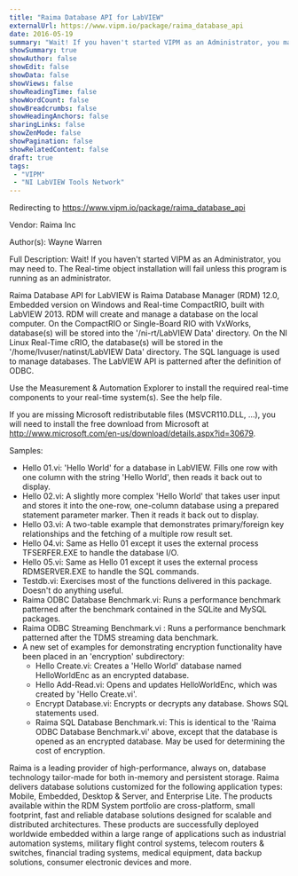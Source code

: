```yaml
---
title: "Raima Database API for LabVIEW"
externalUrl: https://www.vipm.io/package/raima_database_api
date: 2016-05-19
summary: "Wait! If you haven't started VIPM as an Administrator, you may need to."
showSummary: true
showAuthor: false
showEdit: false
showData: false
showViews: false
showReadingTime: false
showWordCount: false
showBreadcrumbs: false
showHeadingAnchors: false
sharingLinks: false
showZenMode: false
showPagination: false
showRelatedContent: false
draft: true
tags:
 - "VIPM"
 - "NI LabVIEW Tools Network"
---
```


Redirecting to https://www.vipm.io/package/raima_database_api

Vendor: Raima Inc

Author(s): Wayne Warren
 
Full Description:
Wait! If you haven't started VIPM as an Administrator, you may need to. The Real-time object installation will fail unless this program is running as an administrator.

Raima Database API for LabVIEW is Raima Database Manager (RDM) 12.0, Embedded version on Windows and Real-time CompactRIO, built with LabVIEW 2013. RDM will create and manage a database on the local computer. On the CompactRIO or Single-Board RIO with VxWorks, database(s) will be stored into the '/ni-rt/LabVIEW Data' directory. On the NI Linux Real-Time cRIO, the database(s) will be stored in the '/home/lvuser/natinst/LabVIEW Data' directory. The SQL language is used to manage databases. The LabVIEW API is patterned after the definition of ODBC.

Use the Measurement & Automation Explorer to install the required real-time components to your real-time system(s). See the help file.

If you are missing Microsoft redistributable files (MSVCR110.DLL, ...), you will need to install the free download from Microsoft at http://www.microsoft.com/en-us/download/details.aspx?id=30679.

Samples:
 - Hello 01.vi: 'Hello World' for a database in LabVIEW. Fills one row with one column with the
   string 'Hello World', then reads it back out to display.
 - Hello 02.vi: A slightly more complex 'Hello World' that takes user input and stores it into the
   one-row, one-column database using a prepared statement parameter marker. Then it reads it
   back out to display.
 - Hello 03.vi: A two-table example that demonstrates primary/foreign key relationships and the 
   fetching of a multiple row result set.
 - Hello 04.vi: Same as Hello 01 except it uses the external process TFSERFER.EXE to handle the
   database I/O.
 - Hello 05.vi: Same as Hello 01 except it uses the external process RDMSERVER.EXE to handle
   the SQL commands.
 - Testdb.vi: Exercises most of the functions delivered in this package. Doesn't do anything useful.
 - Raima ODBC Database Benchmark.vi: Runs a performance benchmark patterned after the benchmark
   contained in the SQLite and MySQL packages.
 - Raima ODBC Streaming Benchmark.vi : Runs a performance benchmark patterned after the TDMS
   streaming data benchmark.
 - A new set of examples for demonstrating encryption functionality have been placed in an
   'encryption' subdirectory:
      - Hello Create.vi: Creates a 'Hello World' database named HelloWorldEnc as an encrypted database.
      - Hello Add-Read.vi: Opens and updates HelloWorldEnc, which was created by 'Hello Create.vi'.
      - Encrypt Database.vi: Encrypts or decrypts any database. Shows SQL statements used.
      - Raima SQL Database Benchmark.vi: This is identical to the 'Raima ODBC Database Benchmark.vi'
        above, except that the database is opened as an encrypted database. May be used for
        determining the cost of encryption.

Raima is a leading provider of high-performance, always on, database technology tailor-made for both in-memory and persistent storage. Raima delivers database solutions customized for the following application types: Mobile, Embedded, Desktop & Server, and Enterprise Lite. The products available within the RDM System portfolio are cross-platform, small footprint, fast and reliable database solutions designed for scalable and distributed architectures. These products are successfully deployed worldwide embedded within a large range of applications such as industrial automation systems, military flight control systems, telecom routers & switches, financial trading systems, medical equipment, data backup solutions, consumer electronic devices and more.